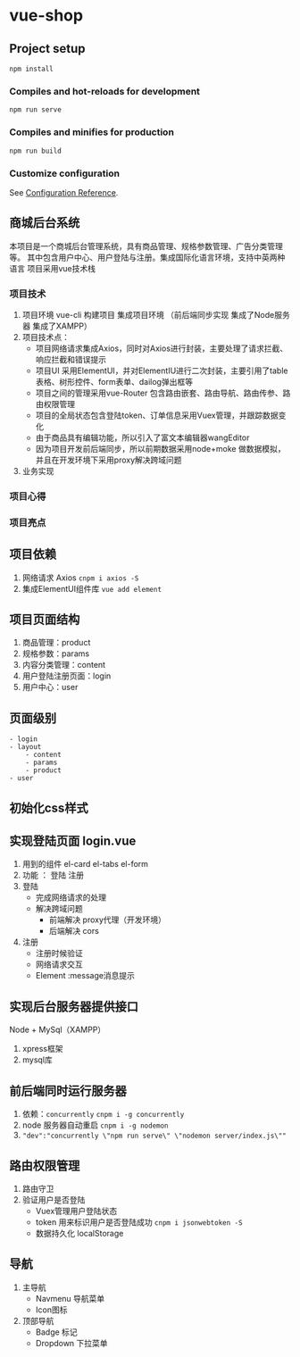# vue-shop

## Project setup
```
npm install
```

### Compiles and hot-reloads for development
```
npm run serve
```

### Compiles and minifies for production
```
npm run build
```

### Customize configuration
See [Configuration Reference](https://cli.vuejs.org/config/).

## 商城后台系统
本项目是一个商城后台管理系统，具有商品管理、规格参数管理、广告分类管理等。
其中包含用户中心、用户登陆与注册。集成国际化语言环境，支持中英两种语言
项目采用vue技术栈

### 项目技术
1. 项目环境 vue-cli 构建项目 集成项目环境 （前后端同步实现 集成了Node服务器 集成了XAMPP）
2. 项目技术点：
    - 项目网络请求集成Axios，同时对Axios进行封装，主要处理了请求拦截、响应拦截和错误提示
    - 项目UI 采用ElementUI，并对ElementIU进行二次封装，主要引用了table表格、树形控件、form表单、dailog弹出框等
    - 项目之间的管理采用vue-Router 包含路由嵌套、路由导航、路由传参、路由权限管理
    - 项目的全局状态包含登陆token、订单信息采用Vuex管理，并跟踪数据变化
    - 由于商品具有编辑功能，所以引入了富文本编辑器wangEditor
    - 因为项目开发前后端同步，所以前期数据采用node+moke 做数据模拟，并且在开发环境下采用proxy解决跨域问题
3. 业务实现

### 项目心得

### 项目亮点

## 项目依赖
1. 网络请求 Axios `cnpm i axios -S`
2. 集成ElementUI组件库 `vue add element`

## 项目页面结构
1. 商品管理：product
2. 规格参数：params
3. 内容分类管理：content
4. 用户登陆注册页面：login
5. 用户中心：user

## 页面级别
    - login
    - layout
        - content
        - params
        - product
    - user

## 初始化css样式

## 实现登陆页面 login.vue
1. 用到的组件 el-card el-tabs el-form
2. 功能 ： 登陆 注册
3. 登陆
    - 完成网络请求的处理
    - 解决跨域问题
        - 前端解决 proxy代理（开发环境）
        - 后端解决 cors
4. 注册
    - 注册时候验证
    - 网络请求交互
    - Element :message消息提示

## 实现后台服务器提供接口
Node + MySql（XAMPP）
1. xpress框架
2. mysql库


## 前后端同时运行服务器
1. 依赖：`concurrently`     `cnpm i -g concurrently`
2. node 服务器自动重启 `cnpm i -g nodemon`
3. `"dev":"concurrently \"npm run serve\" \"nodemon server/index.js\""`

## 路由权限管理
1. 路由守卫
2. 验证用户是否登陆
    - Vuex管理用户登陆状态
    - token 用来标识用户是否登陆成功 `cnpm i jsonwebtoken -S`
    - 数据持久化 localStorage
## 导航
1. 主导航
    - Navmenu 导航菜单
    - Icon图标
2. 顶部导航
    - Badge 标记
    - Dropdown 下拉菜单